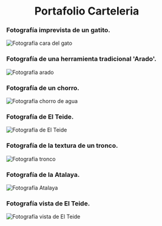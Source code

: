 
<h1 align="center">Portafolio Carteleria</h1>
<div>
  
<figure>  
            
### <figcaption> Fotografía imprevista de un gatito.</figcaption>          
<img src="assets/Cara_Gato.gif" alt="Fotografía cara del gato"/>
</figure>

<figure>  
            
### <figcaption> Fotografía de una herramienta tradicional 'Arado'.</figcaption>          
<img src="assets/Aradi.gif" alt="Fotografía arado"/>
</figure>

<figure>  
            
### <figcaption> Fotografía de un chorro.</figcaption>          
<img src="assets/Chorros.gif" alt="Fotografía chorro de agua"/>
</figure>

<figure>  
            
### <figcaption> Fotografía de El Teide.</figcaption>          
<img src="assets/Teide.gif" alt="Fotografía de El Teide"/>
</figure>

<figure>  
            
### <figcaption> Fotografía de la textura de un tronco.</figcaption>          
<img src="assets/Tronco.gif" alt="Fotografía tronco"/>
</figure>

<figure>  
            
### <figcaption> Fotografía de la Atalaya.</figcaption>          
<img src="assets/Atalaya.gif" alt="Fotografía Atalaya"/>
</figure>

<figure>  
            
### <figcaption> Fotografía vista de El Teide.</figcaption>          
<img src="assets/VistasTeide2.gif" alt="Fotografía vista de El Teide"/>
</figure>
</div>  
